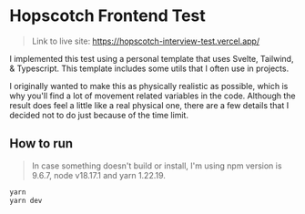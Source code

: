 # Hopscotch Frontend Test

> Link to live site: https://hopscotch-interview-test.vercel.app/

I implemented this test using a personal template that uses Svelte, Tailwind, & Typescript. This template includes some utils that I often use in projects.

I originally wanted to make this as physically realistic as possible, which is why you'll find a lot of movement related variables in the code. Although the result does feel a little like a real physical one, there are a few details that I decided not to do just because of the time limit.

## How to run

> In case something doesn't build or install, I'm using npm version is 9.6.7, node v18.17.1 and yarn 1.22.19.

```bash
yarn
yarn dev
```